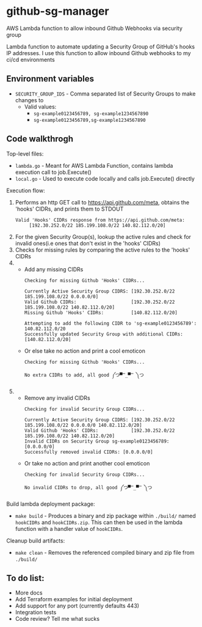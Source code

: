 # github-sg-manager
AWS Lambda function to allow inbound Github Webhooks via security group

Lambda function to automate updating a Security Group of GitHub's hooks IP addresses.
I use this function to allow inbound Github webhooks to my ci/cd environments


## Environment variables

* `SECURITY_GROUP_IDS` - Comma separated list of Security Groups to make changes to 
  *  Valid values: 
     * `sg-example0123456789, sg-example1234567890`
     * `sg-example0123456789,sg-example1234567890`

## Code walkthrogh
Top-level files:
* `lambda.go` - Meant for AWS Lambda Function, contains lambda execution call to job.Execute() 
* `local.go` - Used to execute code locally and calls job.Execute() directly

Execution flow:
1. Performs an http GET call to https://api.github.com/meta, obtains the 'hooks' CIDRs, and prints them to STDOUT
     ```
     Valid 'Hooks' CIDRs response from https://api.github.com/meta:
          [192.30.252.0/22 185.199.108.0/22 140.82.112.0/20]
     ```
2. For the given Security Group(s), lookup the active rules and check for invalid ones(i.e ones that don't exist in the 'hooks' CIDRs)
3. Checks for missing rules by comparing the active rules to the 'hooks' CIDRs
4. * Add any missing CIDRs
     ```
     Checking for missing Github 'Hooks' CIDRs...

     Currently Active Security Group CIDRS: [192.30.252.0/22 185.199.108.0/22 0.0.0.0/0]
     Valid Github CIDRs:                    [192.30.252.0/22 185.199.108.0/22 140.82.112.0/20]
     Missing Github 'Hooks' CIDRs:          [140.82.112.0/20]

     Attempting to add the following CIDR to 'sg-example0123456789': 140.82.112.0/20
     Successfully updated Security Group with additional CIDRs:      [140.82.112.0/20]
     ```
   * Or else take no action and print a cool emoticon
     ```
     Checking for missing Github 'Hooks' CIDRs...

     No extra CIDRs to add, all good ༼つ▀̿_▀̿ ༽つ
     ```
5. * Remove any invalid CIDRs
     ```
     Checking for invalid Security Group CIDRs...

     Currently Active Security Group CIDRS: [192.30.252.0/22 185.199.108.0/22 0.0.0.0/0 140.82.112.0/20]
     Valid Github 'Hooks' CIDRs:            [192.30.252.0/22 185.199.108.0/22 140.82.112.0/20]
     Invalid CIDRs on Security Group sg-example0123456789:
     [0.0.0.0/0]
     Successfully removed invalid CIDRs: [0.0.0.0/0]
     ```
   * Or take no action and print another cool emoticon
     ```
     Checking for invalid Security Group CIDRs...

     No invalid CIDRs to drop, all good ༼つ▀̿_▀̿ ༽つ
     ``` 
Build lambda deployment package:
* `make build` - Produces a binary and zip package within `./build/` named `hookCIDRs` and `hookCIDRs.zip`. This can then be used in the lambda function with a handler value of `hookCIDRs`.

Cleanup build artifacts:
* `make clean` - Removes the referenced compiled binary and zip file from `./build/`
## To do list:

* More docs
* Add Terraform examples for initial deployment
* Add support for any port (currently defaults 443)
* Integration tests
* Code review? Tell me what sucks
